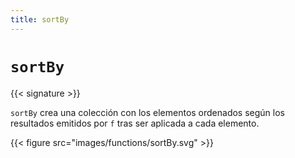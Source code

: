 ```yaml
---
title: sortBy
---
```


# `sortBy`

{{< signature >}}

`sortBy` crea una colección con los elementos ordenados según los resultados emitidos por `f` tras ser aplicada a cada elemento.

{{< figure src="images/functions/sortBy.svg" >}}
